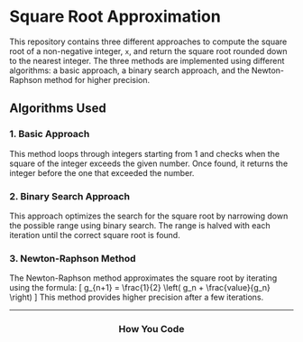 # Square Root Approximation

This repository contains three different approaches to compute the square root of a non-negative integer, `x`, and return the square root rounded down to the nearest integer. The three methods are implemented using different algorithms: a basic approach, a binary search approach, and the Newton-Raphson method for higher precision.

## Algorithms Used

### 1. Basic Approach
This method loops through integers starting from 1 and checks when the square of the integer exceeds the given number. Once found, it returns the integer before the one that exceeded the number.

### 2. Binary Search Approach
This approach optimizes the search for the square root by narrowing down the possible range using binary search. The range is halved with each iteration until the correct square root is found.

### 3. Newton-Raphson Method
The Newton-Raphson method approximates the square root by iterating using the formula:
\[
g_{n+1} = \frac{1}{2} \left( g_n + \frac{value}{g_n} \right)
\]
This method provides higher precision after a few iterations.


___
### <center>How You Code<center>